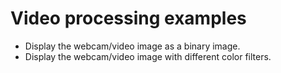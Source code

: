 # Video processing examples

- Display the webcam/video image as a binary image.
- Display the webcam/video image with different color filters.
